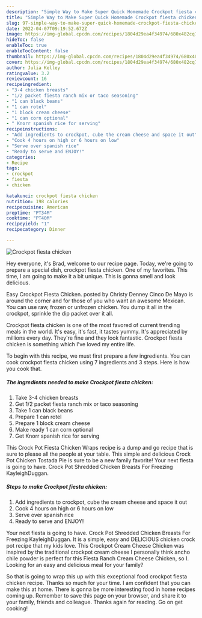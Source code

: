 ```yaml
---
description: "Simple Way to Make Super Quick Homemade Crockpot fiesta chicken"
title: "Simple Way to Make Super Quick Homemade Crockpot fiesta chicken"
slug: 97-simple-way-to-make-super-quick-homemade-crockpot-fiesta-chicken
date: 2022-04-07T09:19:52.672Z
image: https://img-global.cpcdn.com/recipes/1804d29ea4f34974/680x482cq70/crockpot-fiesta-chicken-recipe-main-photo.jpg
hideToc: false
enableToc: true
enableTocContent: false
thumbnail: https://img-global.cpcdn.com/recipes/1804d29ea4f34974/680x482cq70/crockpot-fiesta-chicken-recipe-main-photo.jpg
cover: https://img-global.cpcdn.com/recipes/1804d29ea4f34974/680x482cq70/crockpot-fiesta-chicken-recipe-main-photo.jpg
author: Julia Kelley
ratingvalue: 3.2
reviewcount: 16
recipeingredient:
- "3-4 chicken breasts"
- "1/2 packet fiesta ranch mix or taco seasoning"
- "1 can black beans"
- "1 can rotel"
- "1 block cream cheese"
- "1 can corn optional"
- " Knorr spanish rice for serving"
recipeinstructions:
- "Add ingredients to crockpot, cube the cream cheese and space it out"
- "Cook 4 hours on high or 6 hours on low"
- "Serve over spanish rice"
- "Ready to serve and ENJOY!"
categories:
- Recipe
tags:
- crockpot
- fiesta
- chicken

katakunci: crockpot fiesta chicken 
nutrition: 198 calories
recipecuisine: American
preptime: "PT34M"
cooktime: "PT40M"
recipeyield: "1"
recipecategory: Dinner

---
```



![Crockpot fiesta chicken](https://img-global.cpcdn.com/recipes/1804d29ea4f34974/680x482cq70/crockpot-fiesta-chicken-recipe-main-photo.jpg)

Hey everyone, it's Brad, welcome to our recipe page. Today, we're going to prepare a special dish, crockpot fiesta chicken. One of my favorites. This time, I am going to make it a bit unique. This is gonna smell and look delicious.

Easy Crockpot Fiesta Chicken. posted by Christy Denney Cinco De Mayo is around the corner and for those of you who want an awesome Mexican. You can use raw, frozen or unfrozen chicken. You dump it all in the crockpot, sprinkle the dip packet over it all.

Crockpot fiesta chicken is one of the most favored of current trending meals in the world. It's easy, it's fast, it tastes yummy. It's appreciated by millions every day. They're fine and they look fantastic. Crockpot fiesta chicken is something which I've loved my entire life.


To begin with this recipe, we must first prepare a few ingredients. You can cook crockpot fiesta chicken using 7 ingredients and 3 steps. Here is how you cook that.

<!--inarticleads1-->

##### The ingredients needed to make Crockpot fiesta chicken:

1. Take 3-4 chicken breasts
1. Get 1/2 packet fiesta ranch mix or taco seasoning
1. Take 1 can black beans
1. Prepare 1 can rotel
1. Prepare 1 block cream cheese
1. Make ready 1 can corn optional
1. Get  Knorr spanish rice for serving


This Crock Pot Fiesta Chicken Wraps recipe is a dump and go recipe that is sure to please all the people at your table. This simple and delicious Crock Pot Chicken Tostada Pie is sure to be a new family favorite! Your next fiesta is going to have. Crock Pot Shredded Chicken Breasts For Freezing KayleighDuggan. 

<!--inarticleads2-->

##### Steps to make Crockpot fiesta chicken:

1. Add ingredients to crockpot, cube the cream cheese and space it out
1. Cook 4 hours on high or 6 hours on low
1. Serve over spanish rice
1. Ready to serve and ENJOY!

Your next fiesta is going to have. Crock Pot Shredded Chicken Breasts For Freezing KayleighDuggan. It is a simple, easy and DELICIOUS chicken crock pot recipe that my kids love. This Crockpot Cream Cheese Chicken was inspired by the traditional crockpot cream cheese I personally think ancho chile powder is perfect for this Fiesta Ranch Cream Cheese Chicken, so I. Looking for an easy and delicious meal for your family? 

So that is going to wrap this up with this exceptional food crockpot fiesta chicken recipe. Thanks so much for your time. I am confident that you can make this at home. There is gonna be more interesting food in home recipes coming up. Remember to save this page on your browser, and share it to your family, friends and colleague. Thanks again for reading. Go on get cooking!
